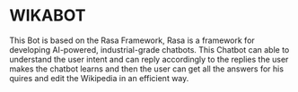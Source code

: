 # WIKABOT
This Bot is based on the Rasa Framework, Rasa is a framework for developing AI-powered, industrial-grade chatbots. This Chatbot can able to understand the user intent and can reply accordingly to the replies the user makes the chatbot learns and then the user can get all the answers for his quires and edit the Wikipedia in an efficient way.
